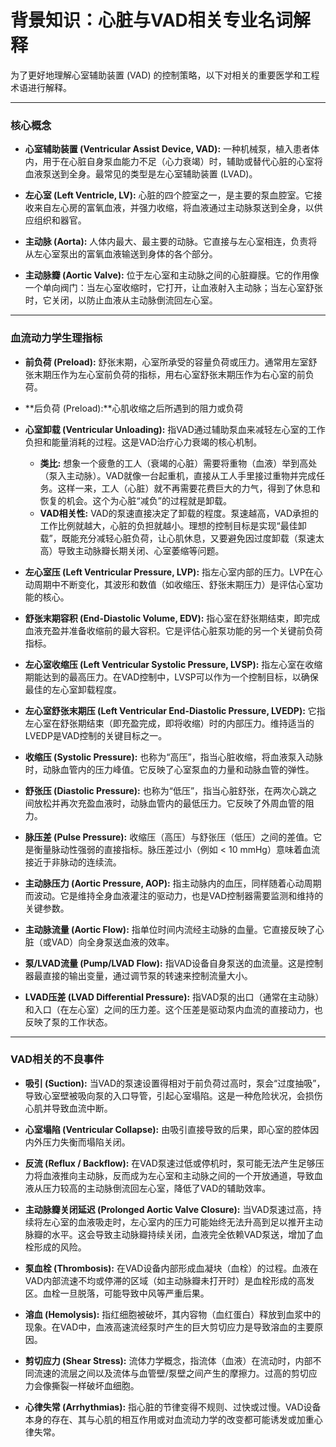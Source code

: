 # 背景知识：心脏与VAD相关专业名词解释

为了更好地理解心室辅助装置 (VAD) 的控制策略，以下对相关的重要医学和工程术语进行解释。

---

### **核心概念**

- **心室辅助装置 (Ventricular Assist Device, VAD):**
  一种机械泵，植入患者体内，用于在心脏自身泵血能力不足（心力衰竭）时，辅助或替代心脏的心室将血液泵送到全身。最常见的类型是左心室辅助装置 (LVAD)。

- **左心室 (Left Ventricle, LV):**
  心脏的四个腔室之一，是主要的泵血腔室。它接收来自左心房的富氧血液，并强力收缩，将血液通过主动脉泵送到全身，以供应组织和器官。

- **主动脉 (Aorta):**
  人体内最大、最主要的动脉。它直接与左心室相连，负责将从左心室泵出的富氧血液输送到身体的各个部分。

- **主动脉瓣 (Aortic Valve):**
  位于左心室和主动脉之间的心脏瓣膜。它的作用像一个单向阀门：当左心室收缩时，它打开，让血液射入主动脉；当左心室舒张时，它关闭，以防止血液从主动脉倒流回左心室。

---

### **血流动力学生理指标**

- **前负荷 (Preload):**
  舒张末期，心室所承受的容量负荷或压力。通常用左室舒张末期压作为左心室前负荷的指标，用右心室舒张末期压作为右心室的前负荷。

- **后负荷 (Preload):**心肌收缩之后所遇到的阻力或负荷

- **心室卸载 (Ventricular Unloading):**
  指VAD通过辅助泵血来减轻左心室的工作负担和能量消耗的过程。这是VAD治疗心力衰竭的核心机制。
  - **类比:** 想象一个疲惫的工人（衰竭的心脏）需要将重物（血液）举到高处（泵入主动脉）。VAD就像一台起重机，直接从工人手里接过重物并完成任务。这样一来，工人（心脏）就不再需要花费巨大的力气，得到了休息和恢复的机会。这个为心脏“减负”的过程就是卸载。
  - **VAD相关性:** VAD的泵速直接决定了卸载的程度。泵速越高，VAD承担的工作比例就越大，心脏的负担就越小。理想的控制目标是实现“最佳卸载”，既能充分减轻心脏负荷，让心肌休息，又要避免因过度卸载（泵速太高）导致主动脉瓣长期关闭、心室萎缩等问题。

- **左心室压 (Left Ventricular Pressure, LVP):**
  指左心室内部的压力。LVP在心动周期中不断变化，其波形和数值（如收缩压、舒张末期压力）是评估心室功能的核心。

- **舒张末期容积 (End-Diastolic Volume, EDV):**
  指心室在舒张期结束，即完成血液充盈并准备收缩前的最大容积。它是评估心脏泵功能的另一个关键前负荷指标。

- **左心室收缩压 (Left Ventricular Systolic Pressure, LVSP):**
  指左心室在收缩期能达到的最高压力。在VAD控制中，LVSP可以作为一个控制目标，以确保最佳的左心室卸载程度。

- **左心室舒张末期压 (Left Ventricular End-Diastolic Pressure, LVEDP):**
  它指左心室在舒张期结束（即充盈完成，即将收缩）时的内部压力。维持适当的LVEDP是VAD控制的关键目标之一。

- **收缩压 (Systolic Pressure):**
  也称为“高压”，指当心脏收缩，将血液泵入动脉时，动脉血管内的压力峰值。它反映了心室泵血的力量和动脉血管的弹性。

- **舒张压 (Diastolic Pressure):**
  也称为“低压”，指当心脏舒张，在两次心跳之间放松并再次充盈血液时，动脉血管内的最低压力。它反映了外周血管的阻力。

- **脉压差 (Pulse Pressure):**
  收缩压（高压）与舒张压（低压）之间的差值。它是衡量脉动性强弱的直接指标。脉压差过小（例如 < 10 mmHg）意味着血流接近于非脉动的连续流。

- **主动脉压力 (Aortic Pressure, AOP):**
  指主动脉内的血压，同样随着心动周期而波动。它是维持全身血液灌注的驱动力，也是VAD控制器需要监测和维持的关键参数。

- **主动脉流量 (Aortic Flow):**
  指单位时间内流经主动脉的血量。它直接反映了心脏（或VAD）向全身泵送血液的效率。

- **泵/LVAD流量 (Pump/LVAD Flow):**
  指VAD设备自身泵送的血流量。这是控制器最直接的输出变量，通过调节泵的转速来控制流量大小。

- **LVAD压差 (LVAD Differential Pressure):**
  指VAD泵的出口（通常在主动脉）和入口（在左心室）之间的压力差。这个压差是驱动泵内血流的直接动力，也反映了泵的工作状态。

---

### **VAD相关的不良事件**

- **吸引 (Suction):**
  当VAD的泵速设置得相对于前负荷过高时，泵会“过度抽吸”，导致心室壁被吸向泵的入口导管，引起心室塌陷。这是一种危险状况，会损伤心肌并导致血流中断。

- **心室塌陷 (Ventricular Collapse):**
  由吸引直接导致的后果，即心室的腔体因内外压力失衡而塌陷关闭。

- **反流 (Reflux / Backflow):**
  在VAD泵速过低或停机时，泵可能无法产生足够压力将血液推向主动脉，反而成为左心室和主动脉之间的一个开放通道，导致血液从压力较高的主动脉倒流回左心室，降低了VAD的辅助效率。

- **主动脉瓣关闭延迟 (Prolonged Aortic Valve Closure):**
  当VAD泵速过高，持续将左心室的血液吸走时，左心室内的压力可能始终无法升高到足以推开主动脉瓣的水平。这会导致主动脉瓣持续关闭，血液完全依赖VAD泵送，增加了血栓形成的风险。

- **泵血栓 (Thrombosis):**
  在VAD设备内部形成血凝块（血栓）的过程。血液在VAD内部流速不均或停滞的区域（如主动脉瓣未打开时）是血栓形成的高发区。血栓一旦脱落，可能导致中风等严重后果。

- **溶血 (Hemolysis):**
  指红细胞被破坏，其内容物（血红蛋白）释放到血浆中的现象。在VAD中，血液高速流经泵时产生的巨大剪切应力是导致溶血的主要原因。

- **剪切应力 (Shear Stress):**
  流体力学概念，指流体（血液）在流动时，内部不同流速的流层之间以及流体与血管壁/泵壁之间产生的摩擦力。过高的剪切应力会像撕裂一样破坏血细胞。

- **心律失常 (Arrhythmias):**
  指心脏的节律变得不规则、过快或过慢。VAD设备本身的存在、其与心肌的相互作用或对血流动力学的改变都可能诱发或加重心律失常。